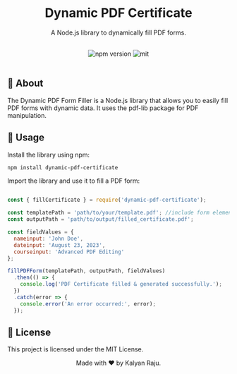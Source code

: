 
<div align="center">
  <h1>Dynamic PDF Certificate</h1>
  <p>A Node.js library to dynamically fill PDF forms.</p>
</div>

<br>

<div align="center">
  <!-- Replace with your npm package version badge -->
  <img src="https://img.shields.io/npm/v/dynamic-pdf-certificate.svg" alt="npm version" />
  <!-- Replace with your license badge -->
  <img src="https://img.shields.io/npm/l/dynamic-pdf-certificate.svg" alt="mit" />
</div>

<br>

## 📖 About

The Dynamic PDF Form Filler is a Node.js library that allows you to easily fill PDF forms with dynamic data. It uses the pdf-lib package for PDF manipulation.

## 🚀 Usage

Install the library using npm:

```bash
npm install dynamic-pdf-certificate
```
Import the library and use it to fill a PDF form:

```javascript

const { fillCertificate } = require('dynamic-pdf-certificate');

const templatePath = 'path/to/your/template.pdf'; //include form elements to be filled in your pdf. use adobe pdf or similar tools.
const outputPath = 'path/to/output/filled_certificate.pdf';

const fieldValues = {
  nameinput: 'John Doe',
  dateinput: 'August 23, 2023',
  courseinput: 'Advanced PDF Editing'
};

fillPDFForm(templatePath, outputPath, fieldValues)
  .then(() => {
    console.log('PDF Certificate filled & generated successfully.');
  })
  .catch(error => {
    console.error('An error occurred:', error);
  });
```
## 📄 License
This project is licensed under the MIT License.

<div align="center">
  Made with ❤️ by Kalyan Raju.
</div>
